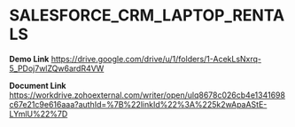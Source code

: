 # SALESFORCE_CRM_LAPTOP_RENTALS
**Demo Link**
https://drive.google.com/drive/u/1/folders/1-AcekLsNxrq-5_PDoj7wlZQw6ardR4VW

**Document Link**
https://workdrive.zohoexternal.com/writer/open/ulq8678c026cb4e1341698c67e21c9e616aaa?authId=%7B%22linkId%22%3A%225k2wApaAStE-LYmlU%22%7D
